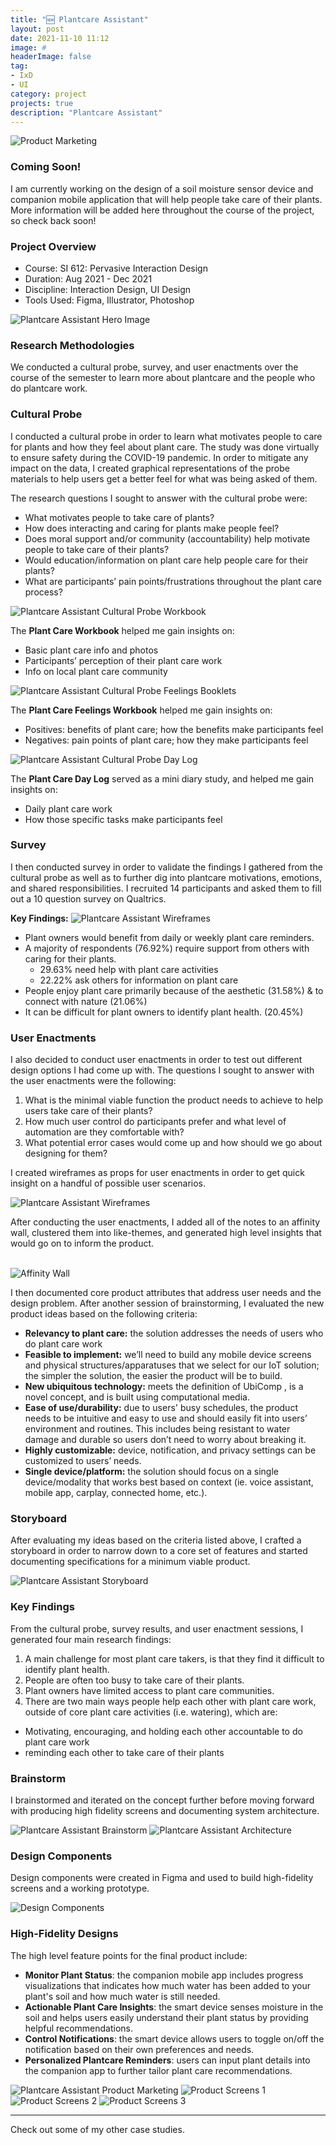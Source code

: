 ```yaml
---
title: "🆕 Plantcare Assistant"
layout: post
date: 2021-11-10 11:12
image: #
headerImage: false
tag:
- IxD
- UI
category: project
projects: true
description: "Plantcare Assistant"
---
```


<img src="http://nicholasgiles.com/assets/images/plantcare/product_marketing1.jpg" class="bigger-image" alt="Product Marketing" />

### Coming Soon!

I am currently working on the design of a soil moisture sensor device and companion mobile application that will help people take care of their plants. More information will be added here throughout the course of the project, so check back soon!

### Project Overview
* Course: SI 612: Pervasive Interaction Design
* Duration: Aug 2021 - Dec 2021
* Discipline: Interaction Design, UI Design
* Tools Used: Figma, Illustrator, Photoshop

<img src="http://nicholasgiles.com/assets/images/plantcare/product_mock.jpg" class="bigger-image" alt="Plantcare Assistant Hero Image" />

### Research Methodologies
We conducted a cultural probe, survey, and user enactments over the course of the semester to learn more about plantcare and the people who do plantcare work.

### Cultural Probe
I conducted a cultural probe in order to learn what motivates people to care for plants and how they feel about plant care. The study was done virtually to ensure safety during the COVID-19 pandemic. In order to mitigate any impact on the data, I created graphical representations of the probe materials to help users get a better feel for what was being asked of them.

The research questions I sought to answer with the cultural probe were:
- What motivates people to take care of plants?
- How does interacting and caring for plants make people feel?
- Does moral support and/or community (accountability) help motivate people to take care of their plants?
- Would education/information on plant care help people care for their plants?
- What are participants’ pain points/frustrations throughout the plant care process?

<img src="http://nicholasgiles.com/assets/images/plantcare/culturalprobe_workbook.png" alt="Plantcare Assistant Cultural Probe Workbook" />

The **Plant Care Workbook** helped me gain insights on:
- Basic plant care info and photos
- Participants’ perception of their plant care work
- Info on local plant care community

<img src="http://nicholasgiles.com/assets/images/plantcare/culturalprobe_feelings.png" alt="Plantcare Assistant Cultural Probe Feelings Booklets" />

The **Plant Care Feelings Workbook** helped me gain insights on:
- Positives: benefits of plant care; how the benefits make participants feel
- Negatives: pain points of plant care; how they make participants feel

<img src="http://nicholasgiles.com/assets/images/plantcare/culturalprobe_daylog.png" alt="Plantcare Assistant Cultural Probe Day Log" />

The **Plant Care Day Log** served as a mini diary study, and helped me gain insights on:
- Daily plant care work
- How those specific tasks make participants feel

### Survey
I then conducted survey in order to validate the findings I gathered from the cultural probe as well as to further dig into plantcare motivations, emotions, and shared responsibilities. I recruited 14 participants and asked them to fill out a 10 question survey on Qualtrics.

**Key Findings:**
<img src="http://nicholasgiles.com/assets/images/plantcare/survey_keyquestions.jpg" alt="Plantcare Assistant Wireframes" />

- Plant owners would benefit from daily or weekly plant care reminders.
- A majority of respondents (76.92%) require support from others with caring for their plants.
    - 29.63% need help with plant care activities
    - 22.22% ask others for information on plant care
- People enjoy plant care primarily because of the aesthetic (31.58%) & to connect with nature (21.06%)
- It can be difficult for plant owners to identify plant health. (20.45%)

### User Enactments
I also decided to conduct user enactments in order to test out different design options I had come up with. The questions I sought to answer with the user enactments were the following:

1. What is the minimal viable function the product needs to achieve to help users take care of their plants?
2. How much user control do participants prefer and what level of automation are they comfortable with?
3. What potential error cases would come up and how should we go about designing for them?

I created wireframes as props for user enactments in order to get quick insight on a handful of possible user scenarios.

<img src="http://nicholasgiles.com/assets/images/plantcare/wireframes.png" alt="Plantcare Assistant Wireframes" />

After conducting the user enactments, I added all of the notes to an affinity wall, clustered them into like-themes, and generated high level insights that would go on to inform the product.

<br>
<img src="http://nicholasgiles.com/assets/images/plantcare/affinity_wall.png" alt="Affinity Wall" />
<br>

I then documented core product attributes that address user needs and the design problem. After another session of brainstorming, I evaluated the new product ideas based on the following criteria:

- **Relevancy to plant care:** the solution addresses the needs of users who do plant care work
- **Feasible to implement:** we’ll need to build any mobile device screens and physical structures/apparatuses that we select for our IoT solution; the simpler the solution, the easier the product will be to build.
- **New ubiquitous technology:** meets the definition of UbiComp , is a novel concept, and is built using computational media.
- **Ease of use/durability:** due to users' busy schedules, the product needs to be intuitive and easy to use and should easily fit into users’ environment and routines. This includes being resistant to water damage and durable so users don’t need to worry about breaking it.
- **Highly customizable:** device, notification, and privacy settings can be customized to users’ needs.
- **Single device/platform:** the solution should focus on a single device/modality that works best based on context (ie. voice assistant, mobile app, carplay, connected home, etc.).

### Storyboard
After evaluating my ideas based on the criteria listed above, I crafted a storyboard in order to narrow down to a core set of features and started documenting specifications for a minimum viable product.

<img src="http://nicholasgiles.com/assets/images/plantcare/plantcare_storyboard.png" alt="Plantcare Assistant Storyboard" />

### Key Findings
From the cultural probe, survey results, and user enactment sessions, I generated four main research findings:

1. A main challenge for most plant care takers, is that they find it difficult to identify plant health.
2. People are often too busy to take care of their plants.
3. Plant owners have limited access to plant care communities.
4. There are two main ways people help each other with plant care work, outside of core plant care activities (i.e. watering), which are:
  - Motivating, encouraging, and holding each other accountable to do plant care work
  - reminding each other to take care of their plants

### Brainstorm
I brainstormed and iterated on the concept further before moving forward with producing high fidelity screens and documenting system architecture.

<img src="http://nicholasgiles.com/assets/images/plantcare/brainstorm.png" alt="Plantcare Assistant Brainstorm" />
<img src="http://nicholasgiles.com/assets/images/plantcare/system_architecture.png" alt="Plantcare Assistant Architecture" />

### Design Components
Design components were created in Figma and used to build high-fidelity screens and a working prototype.

<img src="http://nicholasgiles.com/assets/images/plantcare/product-components.png" alt="Design Components" />

### High-Fidelity Designs
The high level feature points for the final product include:
- **Monitor Plant Status**: the companion mobile app includes progress visualizations that indicates how much water has been added to your plant's soil and how much water is still needed.
- **Actionable Plant Care Insights**: the smart device senses moisture in the soil and helps users easily understand their plant status by providing helpful recommendations.
- **Control Notifications**: the smart device allows users to toggle on/off the notification based on their own preferences and needs.
- **Personalized Plantcare Reminders**: users can input plant details into the companion app to further tailor plant care recommendations.

<img src="http://nicholasgiles.com/assets/images/plantcare/product_marketing2.jpg" class="bigger-image" alt="Plantcare Assistant Product Marketing" />

<img src="http://nicholasgiles.com/assets/images/plantcare/product_screens_1.jpg" class="bigger-image" alt="Product Screens 1" />
<img src="http://nicholasgiles.com/assets/images/plantcare/product_screens_2.jpg" class="bigger-image" alt="Product Screens 2" />
<img src="http://nicholasgiles.com/assets/images/plantcare/product_screens_3.jpg" class="bigger-image" alt="Product Screens 3" />

---

Check out some of my other <span class="evidence"><a href="https://nicholasgiles.com/projects/" style="text-decoration: none">case studies</a></span>.
